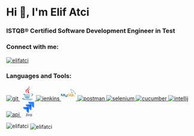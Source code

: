 <h1 align="left">Hi 👋, I'm Elif Atci</h1>
<h3 align="left">ISTQB® Certified Software Development Engineer in Test</h3>

<h3 align="left">Connect with me:</h3>
<p align="left">
<a href="https://linkedin.com/in/elifatci" target="blank"><img align="center" src="https://raw.githubusercontent.com/rahuldkjain/github-profile-readme-generator/master/src/images/icons/Social/linked-in-alt.svg" alt="elifatci" height="30" width="40" /></a>
</p>

<h3 align="left">Languages and Tools:</h3>
<p align="left"> <a href="https://git-scm.com/" target="_blank" rel="noreferrer"> <img src="https://www.vectorlogo.zone/logos/git-scm/git-scm-icon.svg" alt="git" width="40" height="40"/> </a> <a href="https://www.java.com" target="_blank" rel="noreferrer"> <img src="https://raw.githubusercontent.com/devicons/devicon/master/icons/java/java-original.svg" alt="java" width="40" height="40"/> </a> <a href="https://www.jenkins.io" target="_blank" rel="noreferrer"> <img src="https://www.vectorlogo.zone/logos/jenkins/jenkins-icon.svg" alt="jenkins" width="40" height="40"/> </a> <a href="https://www.mysql.com/" target="_blank" rel="noreferrer"> <img src="https://raw.githubusercontent.com/devicons/devicon/master/icons/mysql/mysql-original-wordmark.svg" alt="mysql" width="40" height="40"/> </a> <a href="https://postman.com" target="_blank" rel="noreferrer"> <img src="https://www.vectorlogo.zone/logos/getpostman/getpostman-icon.svg" alt="postman" width="40" height="40"/> </a> <a href="https://www.selenium.dev" target="_blank" rel="noreferrer"> <img src="https://raw.githubusercontent.com/detain/svg-logos/780f25886640cef088af994181646db2f6b1a3f8/svg/selenium-logo.svg" alt="selenium" width="40" height="40"/> </a> <a href="https://user-images.githubusercontent.com/117115257/224326467-5b71a44c-734e-42a2-9378-552be325f82b.png" target="_blank" rel="noopener noreferrer nofollow"> <img src="https://user-images.githubusercontent.com/117115257/224326467-5b71a44c-734e-42a2-9378-552be325f82b.png" alt="cucumber" width="40" height="40"/> </a> <a href="https://user-images.githubusercontent.com/117115257/215229510-bf20882d-ccb7-4931-9d2b-744ff16ebabd.png" target="_blank" rel="noopener noreferrer nofollow"> <img src="https://user-images.githubusercontent.com/117115257/215229510-bf20882d-ccb7-4931-9d2b-744ff16ebabd.png" alt="intellij" width="40" height="40"/> </a> <a href="https://user-images.githubusercontent.com/117115257/224330123-451a6c2b-7571-4294-8a6c-1b262d8db143.png" target="_blank" rel="noopener noreferrer nofollow"> <img src="https://user-images.githubusercontent.com/117115257/224330123-451a6c2b-7571-4294-8a6c-1b262d8db143.png" alt="api" width="40" height="40"/> </a> <a href="https://www.atlassian.com/software/jira" target="_blank" rel="noopener noreferrer nofollow"> <img src="https://raw.githubusercontent.com/devicons/devicon/master/icons/jira/jira-original-wordmark.svg" alt="Jira" width="40" height="40"/> </a> </p>

<p><img align="left" src="https://github-readme-stats.vercel.app/api/top-langs?username=elifatci&show_icons=true&locale=en&layout=compact" alt="elifatci" /></p>

<p>&nbsp;<img align="center" src="https://github-readme-stats.vercel.app/api?username=elifatci&show_icons=true&title_color=000000&locale=en" alt="elifatci" /></p>

